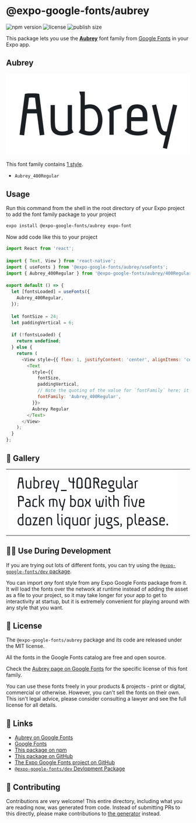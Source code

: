 # @expo-google-fonts/aubrey

![npm version](https://flat.badgen.net/npm/v/@expo-google-fonts/aubrey)
![license](https://flat.badgen.net/github/license/expo/google-fonts)
![publish size](https://flat.badgen.net/packagephobia/install/@expo-google-fonts/aubrey)

This package lets you use the [**Aubrey**](https://fonts.google.com/specimen/Aubrey) font family from [Google Fonts](https://fonts.google.com/) in your Expo app.

## Aubrey

![Aubrey](./font-family.png)

This font family contains [1 style](#-gallery).

- `Aubrey_400Regular`

## Usage

Run this command from the shell in the root directory of your Expo project to add the font family package to your project
```sh
expo install @expo-google-fonts/aubrey expo-font
```

Now add code like this to your project
```js
import React from 'react';

import { Text, View } from 'react-native';
import { useFonts } from '@expo-google-fonts/aubrey/useFonts';
import { Aubrey_400Regular } from '@expo-google-fonts/aubrey/400Regular';

export default () => {
  let [fontsLoaded] = useFonts({
    Aubrey_400Regular,
  });

  let fontSize = 24;
  let paddingVertical = 6;

  if (!fontsLoaded) {
    return undefined;
  } else {
    return (
      <View style={{ flex: 1, justifyContent: 'center', alignItems: 'center' }}>
        <Text
          style={{
            fontSize,
            paddingVertical,
            // Note the quoting of the value for `fontFamily` here; it expects a string!
            fontFamily: 'Aubrey_400Regular',
          }}>
          Aubrey Regular
        </Text>
      </View>
    );
  }
};

```

## 🔡 Gallery


||||
|-|-|-|
|![Aubrey_400Regular](.//400Regular/Aubrey_400Regular.ttf.png)||||


## 👩‍💻 Use During Development

If you are trying out lots of different fonts, you can try using the [`@expo-google-fonts/dev` package](https://github.com/freeboub/google-fonts/tree/master/font-packages/dev#readme).

You can import *any* font style from any Expo Google Fonts package from it. It will load the fonts
over the network at runtime instead of adding the asset as a file to your project, so it may take longer
for your app to get to interactivity at startup, but it is extremely convenient
for playing around with any style that you want.

## 📖 License

The `@expo-google-fonts/aubrey` package and its code are released under the MIT license.

All the fonts in the Google Fonts catalog are free and open source.

Check the [Aubrey page on Google Fonts](https://fonts.google.com/specimen/Aubrey) for the specific license of this font family.

You can use these fonts freely in your products & projects - print or digital, commercial or otherwise. However, you can't sell the fonts on their own. This isn't legal advice, please consider consulting a lawyer and see the full license for all details.

## 🔗 Links

- [Aubrey on Google Fonts](https://fonts.google.com/specimen/Aubrey)
- [Google Fonts](https://fonts.google.com/)
- [This package on npm](https://www.npmjs.com/package/@expo-google-fonts/aubrey)
- [This package on GitHub](https://github.com/freeboub/google-fonts/tree/master/font-packages/aubrey)
- [The Expo Google Fonts project on GitHub](https://github.com/freeboub/google-fonts)
- [`@expo-google-fonts/dev` Devlopment Package](https://github.com/freeboub/google-fonts/tree/master/font-packages/dev)

## 🤝 Contributing

Contributions are very welcome! This entire directory, including what you are reading now, was generated from code. Instead of submitting PRs to this directly, please make contributions to [the generator](https://github.com/freeboub/google-fonts/tree/master/packages/generator) instead.

